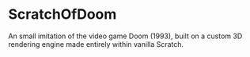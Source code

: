 # ScratchOfDoom
An small imitation of the video game Doom (1993), built on a custom 3D rendering engine made entirely within vanilla Scratch.
